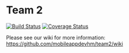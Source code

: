 # Team 2
[![Build Status](https://travis-ci.org/mobileappdevhm/team2.svg?branch=sprint2)](https://travis-ci.org/mobileappdevhm/team2)
[![Coverage Status](https://coveralls.io/repos/github/mobileappdevhm/team2/badge.svg?branch=sprint2)](https://coveralls.io/github/mobileappdevhm/team2?branch=sprint2)

Please see our wiki for more information: https://github.com/mobileappdevhm/team2/wiki
